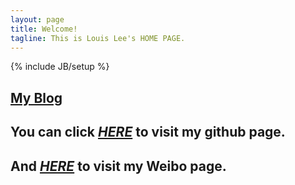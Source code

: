 ```yaml
---
layout: page
title: Welcome!
tagline: This is Louis Lee's HOME PAGE.
---
```


{% include JB/setup %}


## [My Blog]("https://louislee92.github.com/archive.html")

## You can click [*HERE*](github.com/louislee92 "https://github.com/louislee92") to visit my github page.

## And [*HERE*]("weibo.com/louislee2013") to visit my Weibo page.



